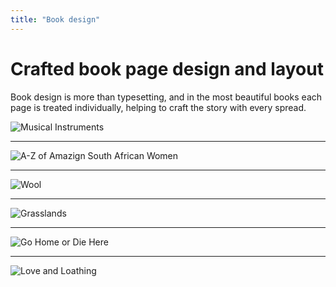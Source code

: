 ```yaml
---
title: "Book design"
---
```


# Crafted book page design and layout

Book design is more than typesetting, and in the most beautiful books each page is treated individually, helping to craft the story with every spread.

![Musical Instruments]({{site.baseurl}}/images/book-design-musical-instruments.jpg)

***

![A-Z of Amazign South African Women]({{site.baseurl}}/images/book-design-amazing-women.jpg)

***

![Wool]({{site.baseurl}}/images/book-design-wool.jpg)

***

![Grasslands]({{site.baseurl}}/images/book-design-grasslands.jpg)

***

![Go Home or Die Here]({{site.baseurl}}/images/book-design-go-home.jpg)

<!-- ***

![Ogilvy]({{site.baseurl}}/images/book-design-ogilvy.jpg) -->

***

![Love and Loathing]({{site.baseurl}}/images/book-design-love-and-loathing.jpg)


